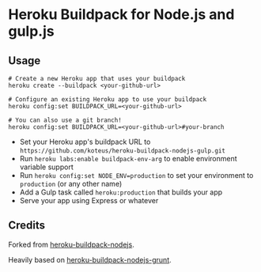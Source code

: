 Heroku Buildpack for Node.js and gulp.js
========================================

Usage
-----

```
# Create a new Heroku app that uses your buildpack
heroku create --buildpack <your-github-url>

# Configure an existing Heroku app to use your buildpack
heroku config:set BUILDPACK_URL=<your-github-url>

# You can also use a git branch!
heroku config:set BUILDPACK_URL=<your-github-url>#your-branch
```


- Set your Heroku app's buildpack URL to `https://github.com/koteus/heroku-buildpack-nodejs-gulp.git`
- Run `heroku labs:enable buildpack-env-arg` to enable environment variable support
- Run `heroku config:set NODE_ENV=production` to set your environment to `production` (or any other name)
- Add a Gulp task called `heroku:production` that builds your app
- Serve your app using Express or whatever

Credits
-------

Forked from [heroku-buildpack-nodejs](https://github.com/heroku/heroku-buildpack-nodejs).

Heavily based on [heroku-buildpack-nodejs-grunt](https://github.com/mbuchetics/heroku-buildpack-nodejs-grunt).
